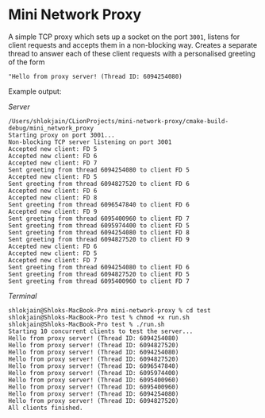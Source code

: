 # Mini Network Proxy

A simple TCP proxy which sets up a socket on the port `3001`, listens for client requests and accepts them in a non-blocking way. Creates a separate thread to answer each of these client requests with a personalised greeting of the form

`"Hello from proxy server! (Thread ID: 6094254080)`

Example output:

_Server_
```
/Users/shlokjain/CLionProjects/mini-network-proxy/cmake-build-debug/mini_network_proxy
Starting proxy on port 3001...
Non-blocking TCP server listening on port 3001
Accepted new client: FD 5
Accepted new client: FD 6
Accepted new client: FD 7
Sent greeting from thread 6094254080 to client FD 5
Accepted new client: FD 5
Sent greeting from thread 6094827520 to client FD 6
Accepted new client: FD 6
Accepted new client: FD 8
Sent greeting from thread 6096547840 to client FD 6
Accepted new client: FD 9
Sent greeting from thread 6095400960 to client FD 7
Sent greeting from thread 6095974400 to client FD 5
Sent greeting from thread 6094254080 to client FD 8
Sent greeting from thread 6094827520 to client FD 9
Accepted new client: FD 6
Accepted new client: FD 5
Accepted new client: FD 7
Sent greeting from thread 6094254080 to client FD 6
Sent greeting from thread 6094827520 to client FD 5
Sent greeting from thread 6095400960 to client FD 7
```

_Terminal_
```
shlokjain@Shloks-MacBook-Pro mini-network-proxy % cd test
shlokjain@Shloks-MacBook-Pro test % chmod +x run.sh
shlokjain@Shloks-MacBook-Pro test % ./run.sh
Starting 10 concurrent clients to test the server...
Hello from proxy server! (Thread ID: 6094254080)
Hello from proxy server! (Thread ID: 6094827520)
Hello from proxy server! (Thread ID: 6094254080)
Hello from proxy server! (Thread ID: 6094827520)
Hello from proxy server! (Thread ID: 6096547840)
Hello from proxy server! (Thread ID: 6095974400)
Hello from proxy server! (Thread ID: 6095400960)
Hello from proxy server! (Thread ID: 6095400960)
Hello from proxy server! (Thread ID: 6094254080)
Hello from proxy server! (Thread ID: 6094827520)
All clients finished.
```
